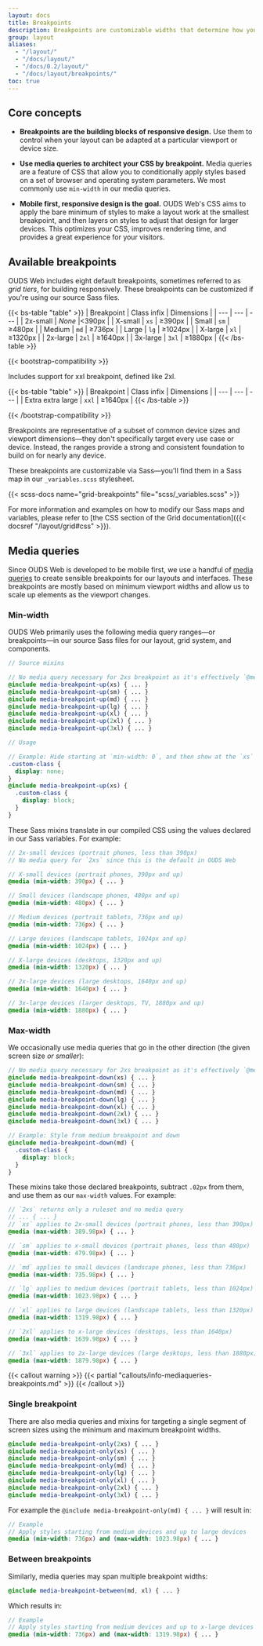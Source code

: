 ```yaml
---
layout: docs
title: Breakpoints
description: Breakpoints are customizable widths that determine how your responsive layout behaves across device or viewport sizes in OUDS Web.
group: layout
aliases:
  - "/layout/"
  - "/docs/layout/"
  - "/docs/0.2/layout/"
  - "/docs/layout/breakpoints/"
toc: true
---
```


## Core concepts

- **Breakpoints are the building blocks of responsive design.** Use them to control when your layout can be adapted at a particular viewport or device size.

- **Use media queries to architect your CSS by breakpoint.** Media queries are a feature of CSS that allow you to conditionally apply styles based on a set of browser and operating system parameters. We most commonly use `min-width` in our media queries.

- **Mobile first, responsive design is the goal.** OUDS Web's CSS aims to apply the bare minimum of styles to make a layout work at the smallest breakpoint, and then layers on styles to adjust that design for larger devices. This optimizes your CSS, improves rendering time, and provides a great experience for your visitors.

## Available breakpoints

OUDS Web includes eight default breakpoints, sometimes referred to as _grid tiers_, for building responsively. These breakpoints can be customized if you're using our source Sass files.

{{< bs-table "table" >}}
| Breakpoint | Class infix | Dimensions |
| --- | --- | --- |
| 2x-small | <em>None</em> |&lt;390px |
| X-small | `xs` | &ge;390px |
| Small | `sm` | &ge;480px |
| Medium | `md` | &ge;736px |
| Large | `lg` | &ge;1024px |
| X-large | `xl` | &ge;1320px |
| 2x-large | `2xl` | &ge;1640px |
| 3x-large | `3xl` | &ge;1880px |
{{< /bs-table >}}

{{< bootstrap-compatibility >}}

Includes support for xxl breakpoint, defined like 2xl.

{{< bs-table "table" >}}
| Breakpoint | Class infix | Dimensions |
| --- | --- | --- |
| Extra extra large | `xxl` | &ge;1640px |
{{< /bs-table >}}

{{< /bootstrap-compatibility >}}

Breakpoints are representative of a subset of common device sizes and viewport dimensions—they don't specifically target every use case or device. Instead, the ranges provide a strong and consistent foundation to build on for nearly any device.

These breakpoints are customizable via Sass—you'll find them in a Sass map in our `_variables.scss` stylesheet.

{{< scss-docs name="grid-breakpoints" file="scss/_variables.scss" >}}

For more information and examples on how to modify our Sass maps and variables, please refer to [the CSS section of the Grid documentation]({{< docsref "/layout/grid#css" >}}).

## Media queries

Since OUDS Web is developed to be mobile first, we use a handful of [media queries](https://developer.mozilla.org/en-US/docs/Web/CSS/CSS_media_queries/Using_media_queries) to create sensible breakpoints for our layouts and interfaces. These breakpoints are mostly based on minimum viewport widths and allow us to scale up elements as the viewport changes.

### Min-width

OUDS Web primarily uses the following media query ranges—or breakpoints—in our source Sass files for our layout, grid system, and components.

```scss
// Source mixins

// No media query necessary for 2xs breakpoint as it's effectively `@media (min-width: 0) { ... }`
@include media-breakpoint-up(xs) { ... }
@include media-breakpoint-up(sm) { ... }
@include media-breakpoint-up(md) { ... }
@include media-breakpoint-up(lg) { ... }
@include media-breakpoint-up(xl) { ... }
@include media-breakpoint-up(2xl) { ... }
@include media-breakpoint-up(3xl) { ... }

// Usage

// Example: Hide starting at `min-width: 0`, and then show at the `xs` breakpoint
.custom-class {
  display: none;
}
@include media-breakpoint-up(xs) {
  .custom-class {
    display: block;
  }
}
```

These Sass mixins translate in our compiled CSS using the values declared in our Sass variables. For example:

```scss
// 2x-small devices (portrait phones, less than 390px)
// No media query for `2xs` since this is the default in OUDS Web

// X-small devices (portrait phones, 390px and up)
@media (min-width: 390px) { ... }

// Small devices (landscape phones, 480px and up)
@media (min-width: 480px) { ... }

// Medium devices (portrait tablets, 736px and up)
@media (min-width: 736px) { ... }

// Large devices (landscape tablets, 1024px and up)
@media (min-width: 1024px) { ... }

// X-large devices (desktops, 1320px and up)
@media (min-width: 1320px) { ... }

// 2x-large devices (large desktops, 1640px and up)
@media (min-width: 1640px) { ... }

// 3x-large devices (larger desktops, TV, 1880px and up)
@media (min-width: 1880px) { ... }
```

### Max-width

We occasionally use media queries that go in the other direction (the given screen size _or smaller_):

```scss
// No media query necessary for 2xs breakpoint as it's effectively `@media (max-width: 0) { ... }`
@include media-breakpoint-down(xs) { ... }
@include media-breakpoint-down(sm) { ... }
@include media-breakpoint-down(md) { ... }
@include media-breakpoint-down(lg) { ... }
@include media-breakpoint-down(xl) { ... }
@include media-breakpoint-down(2xl) { ... }
@include media-breakpoint-down(3xl) { ... }

// Example: Style from medium breakpoint and down
@include media-breakpoint-down(md) {
  .custom-class {
    display: block;
  }
}
```

These mixins take those declared breakpoints, subtract `.02px` from them, and use them as our `max-width` values. For example:

```scss
// `2xs` returns only a ruleset and no media query
// ... { ... }
// `xs` applies to 2x-small devices (portrait phones, less than 390px)
@media (max-width: 389.98px) { ... }

// `sm` applies to x-small devices (portrait phones, less than 480px)
@media (max-width: 479.98px) { ... }

// `md` applies to small devices (landscape phones, less than 736px)
@media (max-width: 735.98px) { ... }

// `lg` applies to medium devices (portrait tablets, less than 1024px)
@media (max-width: 1023.98px) { ... }

// `xl` applies to large devices (landscape tablets, less than 1320px)
@media (max-width: 1319.98px) { ... }

// `2xl` applies to x-large devices (desktops, less than 1640px)
@media (max-width: 1639.98px) { ... }

// `3xl` applies to 2x-large devices (large desktops, less than 1880px)
@media (max-width: 1879.98px) { ... }
```

{{< callout warning >}}
{{< partial "callouts/info-mediaqueries-breakpoints.md" >}}
{{< /callout >}}

### Single breakpoint

There are also media queries and mixins for targeting a single segment of screen sizes using the minimum and maximum breakpoint widths.

```scss
@include media-breakpoint-only(2xs) { ... }
@include media-breakpoint-only(xs) { ... }
@include media-breakpoint-only(sm) { ... }
@include media-breakpoint-only(md) { ... }
@include media-breakpoint-only(lg) { ... }
@include media-breakpoint-only(xl) { ... }
@include media-breakpoint-only(2xl) { ... }
@include media-breakpoint-only(3xl) { ... }
```

For example the `@include media-breakpoint-only(md) { ... }` will result in:

```scss
// Example
// Apply styles starting from medium devices and up to large devices
@media (min-width: 736px) and (max-width: 1023.98px) { ... }
```

### Between breakpoints

Similarly, media queries may span multiple breakpoint widths:

```scss
@include media-breakpoint-between(md, xl) { ... }
```

Which results in:

```scss
// Example
// Apply styles starting from medium devices and up to x-large devices
@media (min-width: 736px) and (max-width: 1319.98px) { ... }
```
